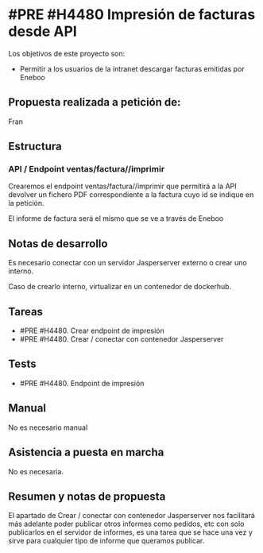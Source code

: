 # #PRE #H4480 Impresión de facturas desde API

Los objetivos de este proyecto son:
+ Permitir a los usuarios de la intranet descargar facturas emitidas por Eneboo

## Propuesta realizada a petición de:
Fran

## Estructura

### API / Endpoint ventas/factura/<id>/imprimir
Crearemos el endpoint ventas/factura/<id>/imprimir que permitirá a la API devolver un fichero PDF correspondiente a la factura cuyo id se indique en la petición.

El informe de factura será el mismo que se ve a través de Eneboo

## Notas de desarrollo
Es necesario conectar con un servidor Jasperserver externo o crear uno interno.

Caso de crearlo interno, virtualizar en un contenedor de dockerhub.

## Tareas
* #PRE #H4480. Crear endpoint de impresión
* #PRE #H4480. Crear / conectar con contenedor Jasperserver

## Tests
* #PRE #H4480. Endpoint de impresión

## Manual
No es necesario manual

## Asistencia a puesta en marcha
No es necesaria.

## Resumen y notas de propuesta
El apartado de Crear / conectar con contenedor Jasperserver nos facilitará más adelante poder publicar otros informes como pedidos, etc con solo publicarlos en el servidor de informes, es una tarea que se hace una vez y sirve para cualquier tipo de informe que queramos publicar.